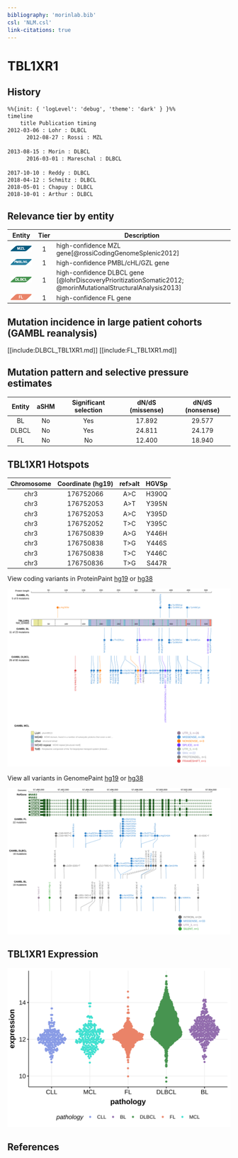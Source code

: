 ```yaml
---
bibliography: 'morinlab.bib'
csl: 'NLM.csl'
link-citations: true
---
```

# TBL1XR1

## History
```mermaid
%%{init: { 'logLevel': 'debug', 'theme': 'dark' } }%%
timeline
    title Publication timing
2012-03-06 : Lohr : DLBCL
      2012-08-27 : Rossi : MZL

2013-08-15 : Morin : DLBCL
      2016-03-01 : Mareschal : DLBCL

2017-10-10 : Reddy : DLBCL
2018-04-12 : Schmitz : DLBCL
2018-05-01 : Chapuy : DLBCL
2018-10-01 : Arthur : DLBCL
```

## Relevance tier by entity

|Entity|Tier|Description                           |
|:------:|:----:|--------------------------------------|
|![MZL](images/icons/MZL_tier1.png)|1|high-confidence MZL gene[@rossiCodingGenomeSplenic2012]|
|![PMBL](images/icons/PMBL_tier1.png)|1|high-confidence PMBL/cHL/GZL gene|
|![DLBCL](images/icons/DLBCL_tier1.png) |1   |high-confidence DLBCL gene            [@lohrDiscoveryPrioritizationSomatic2012; @morinMutationalStructuralAnalysis2013]|
|![FL](images/icons/FL_tier1.png)    |1   |high-confidence FL gene               |

## Mutation incidence in large patient cohorts (GAMBL reanalysis)

[[include:DLBCL_TBL1XR1.md]]
[[include:FL_TBL1XR1.md]]

## Mutation pattern and selective pressure estimates

|Entity|aSHM|Significant selection|dN/dS (missense)|dN/dS (nonsense)|
|:------:|:----:|:---------------------:|:----------------:|:----------------:|
|BL    |No  |Yes                  |17.892          |29.577          |
|DLBCL |No  |Yes                  |24.811          |24.179          |
|FL    |No  |No                   |12.400          |18.940          |


## TBL1XR1 Hotspots

| Chromosome |Coordinate (hg19) | ref>alt | HGVSp | 
 | :---:| :---: | :--: | :---: |
| chr3 | 176752066 | A>C | H390Q |
| chr3 | 176752053 | A>T | Y395N |
| chr3 | 176752053 | A>C | Y395D |
| chr3 | 176752052 | T>C | Y395C |
| chr3 | 176750839 | A>G | Y446H |
| chr3 | 176750838 | T>G | Y446S |
| chr3 | 176750838 | T>C | Y446C |
| chr3 | 176750836 | T>G | S447R |

View coding variants in ProteinPaint [hg19](https://morinlab.github.io/LLMPP/GAMBL/TBL1XR1_protein.html)  or [hg38](https://morinlab.github.io/LLMPP/GAMBL/TBL1XR1_protein_hg38.html)

![](images/proteinpaint/TBL1XR1_NM_024665.svg)

View all variants in GenomePaint [hg19](https://morinlab.github.io/LLMPP/GAMBL/TBL1XR1.html)  or [hg38](https://morinlab.github.io/LLMPP/GAMBL/TBL1XR1_hg38.html)

![](images/proteinpaint/TBL1XR1.svg)

## TBL1XR1 Expression
![](images/gene_expression/TBL1XR1_by_pathology.svg)
<!-- ORIGIN: rossiCodingGenomeSplenic2012c -->
<!-- MZL: rossiCodingGenomeSplenic2012c -->
<!-- DLBCL: mareschalWholeExomeSequencing2016 -->

## References

